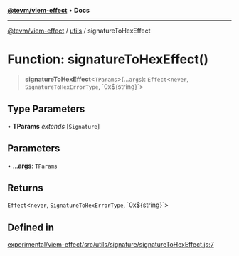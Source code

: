 [**@tevm/viem-effect**](../../README.md) • **Docs**

***

[@tevm/viem-effect](../../modules.md) / [utils](../README.md) / signatureToHexEffect

# Function: signatureToHexEffect()

> **signatureToHexEffect**\<`TParams`\>(...`args`): `Effect`\<`never`, `SignatureToHexErrorType`, \`0x$\{string\}\`\>

## Type Parameters

• **TParams** *extends* [`Signature`]

## Parameters

• ...**args**: `TParams`

## Returns

`Effect`\<`never`, `SignatureToHexErrorType`, \`0x$\{string\}\`\>

## Defined in

[experimental/viem-effect/src/utils/signature/signatureToHexEffect.js:7](https://github.com/qbzzt/tevm-monorepo/blob/main/experimental/viem-effect/src/utils/signature/signatureToHexEffect.js#L7)
